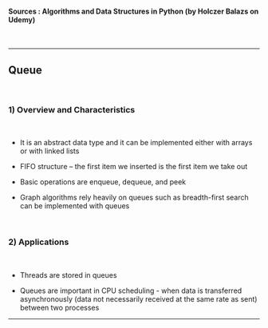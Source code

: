 

#### Sources : Algorithms and Data Structures in Python (by Holczer Balazs on Udemy)
<br>

---

## __Queue__
<br>

### __1) Overview and Characteristics__
<br>

* It is an abstract data type and it can be implemented either with arrays or with linked lists

* FIFO structure – the first item we inserted is the first item we take out

* Basic operations are enqueue, dequeue, and peek

* Graph algorithms rely heavily on queues such as breadth-first search can be implemented with queues

<br>

### __2) Applications__
<br>

* Threads are stored in queues

* Queues are important in CPU scheduling - when data is transferred asynchronously (data not necessarily received at the same rate as sent) between two processes

---